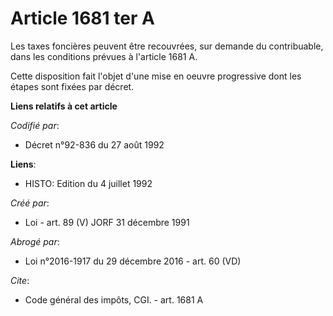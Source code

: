 # Article 1681 ter A

Les taxes foncières peuvent être recouvrées, sur demande du contribuable, dans les conditions prévues à l'article 1681 A.

Cette disposition fait l'objet d'une mise en oeuvre progressive dont les étapes sont fixées par décret.

**Liens relatifs à cet article**

_Codifié par_:

  - Décret n°92-836 du 27 août 1992

**Liens**:

  - HISTO: Edition du 4 juillet 1992

_Créé par_:

  - Loi - art. 89 (V) JORF 31 décembre 1991

_Abrogé par_:

  - Loi n°2016-1917 du 29 décembre 2016 - art. 60 (VD)

_Cite_:

  - Code général des impôts, CGI. - art. 1681 A
